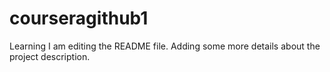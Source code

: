 # courseragithub1
Learning
I am editing the README file. Adding some more details about the project description.

